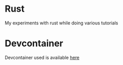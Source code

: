 # Rust
My experiments with rust while doing various tutorials

# Devcontainer

Devcontainer used is available [here](https://github.com/devcontainers/images/tree/main/src/rust)